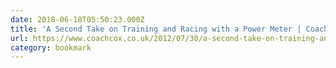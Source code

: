 ```yaml
---
date: 2018-06-18T05:50:23.000Z
title: 'A Second Take on Training and Racing with a Power Meter | CoachCox'
url: https://www.coachcox.co.uk/2012/07/30/a-second-take-on-training-and-racing-with-a-power-meter/
category: bookmark
---
```


